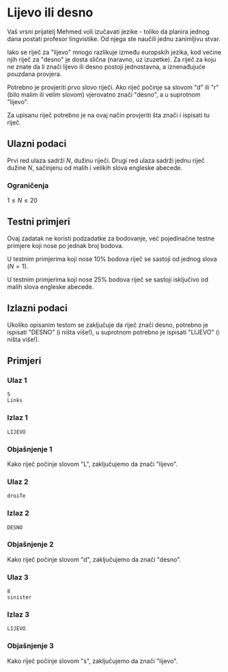# Lijevo ili desno

Vaš vrsni prijatelj Mehmed voli izučavati jezike - toliko da planira jednog dana postati profesor lingvistike. Od njega ste naučili jednu zanimljivu stvar. 

Iako se riječ za "lijevo" mnogo razlikuje između europskih jezika, kod većine njih riječ za "desno" je dosta slična (naravno, uz izuzetke). Za riječ za koju ne znate da li znači lijevo ili desno postoji jednostavna, a iznenađujuće pouzdana provjera.

Potrebno je provjeriti prvo slovo riječi. Ako riječ počinje sa slovom "d" ili "r" (bilo malim ili velim slovom) vjerovatno znači "desno", a u suprotnom "lijevo".

Za upisanu riječ potrebno je na ovaj način provjeriti šta znači i ispisati tu riječ.

## Ulazni podaci
Prvi red ulaza sadrži $N$, dužinu riječi.
Drugi red ulaza sadrži jednu riječ dužine $N$, sačinjenu od malih i velikih slova engleske abecede.

### Ograničenja
$1 \leq N \leq 20$

## Testni primjeri

Ovaj zadatak ne koristi podzadatke za bodovanje, već pojedinačne testne primjere koji nose po jednak broj bodova.

U testnim primjerima koji nose $10\%$ bodova riječ se sastoji od jednog slova ($N=1$).

U testnim primjerima koji nose $25\%$ bodova riječ se sastoji isključivo od malih slova engleske abecede.

## Izlazni podaci
Ukoliko opisanim testom se zaključuje da riječ znači desno, potrebno je ispisati "DESNO" (i ništa više!), u suprotnom potrebno je ispisati "LIJEVO" (i ništa više!).

## Primjeri
### Ulaz 1
```
5
Links
```
### Izlaz 1
```
LIJEVO
```
### Objašnjenje 1
Kako riječ počinje slovom "L", zaključujemo da znači "lijevo".

### Ulaz 2
```
droiTe
```
### Izlaz 2
```
DESNO
```
### Objašnjenje 2
Kako riječ počinje slovom "d", zaključujemo da znači "desno".

### Ulaz 3 
```
8
sinister
```
### Izlaz 3
```
LIJEVO
```
### Objašnjenje 3
Kako riječ počinje slovom "s", zaključujemo da znači "lijevo".